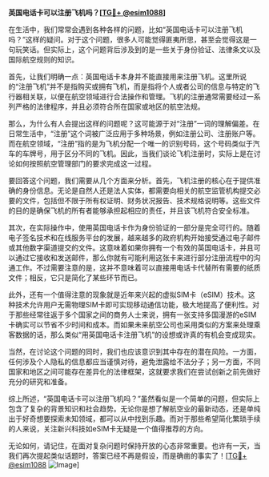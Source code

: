 **英国电话卡可以注册飞机吗？[[TG💪+ @esim1088](https://t.me/s/esim1088)]**

在生活中，我们常常会遇到各种各样的问题，比如“英国电话卡可以注册飞机吗？”这样的疑问。对于这个问题，很多人可能觉得匪夷所思，甚至会觉得这是一句玩笑话。但实际上，这个问题背后涉及到的是一些关于身份验证、法律条文以及国际航空规则的知识。

首先，让我们明确一点：英国电话卡本身并不能直接用来注册飞机。这里所说的“注册飞机”并不是指购买或拥有飞机，而是指将个人或者公司的信息与特定的飞行器相关联，以便在航空领域进行合法操作和管理。飞机的注册通常需要经过一系列严格的法律程序，并且必须符合所在国家或地区的航空法规。

那么，为什么有人会提出这样的问题呢？这可能源于对“注册”一词的理解偏差。在日常生活中，“注册”这个词被广泛应用于多种场景，例如注册公司、注册账户等。而在航空领域，“注册”指的是为飞机分配一个唯一的识别号码，这个号码类似于汽车的车牌号，用于区分不同的飞机。因此，当我们谈论飞机注册时，实际上是在讨论如何按照航空管理部门的要求完成这一过程。

要回答这个问题，我们需要从几个方面来分析。首先，飞机注册的核心在于提供准确的身份信息。无论是自然人还是法人实体，都需要向相关的航空监管机构提交必要的文件，包括但不限于所有权证明、财务状况报告、技术规格说明等。这些文件的目的是确保飞机的所有者能够承担起相应的责任，并且该飞机符合安全标准。

其次，在实际操作中，使用英国电话卡作为身份验证的一部分是完全可行的。随着电子签名技术和在线服务平台的发展，越来越多的政府机构开始接受通过电子邮件或其他数字渠道提交的文件。这意味着如果你拥有一个有效的英国电话卡，并且可以通过它接收和发送邮件，那么你就有可能利用这张卡来进行部分注册流程中的沟通工作。不过需要注意的是，这并不意味着可以直接用电话卡代替所有需要的纸质文件；相反，它只是简化了某些环节而已。

此外，还有一个值得注意的现象就是近年来兴起的虚拟SIM卡（eSIM）技术。这种技术允许用户无需物理SIM卡即可实现移动通信功能，极大地提高了便利性。对于那些经常往返于多个国家之间的商务人士来说，拥有一张支持多国漫游的eSIM卡确实可以节省不少时间和成本。而如果未来航空公司也采用类似的方案来处理乘客数据的话，那么类似“用英国电话卡注册飞机”的设想或许真的有机会变成现实。

当然，在讨论这个问题的同时，我们也应该意识到其中存在的潜在风险。一方面，任何涉及个人隐私的信息都应当谨慎对待，避免泄露给不法分子；另一方面，不同国家和地区之间可能存在差异化的法律框架，这就要求我们在尝试创新之前先做好充分的研究和准备。

综上所述，“英国电话卡可以注册飞机吗？”虽然看似是一个简单的问题，但实际上包含了复杂的背景知识和社会趋势。无论你是想了解航空业的最新动态，还是单纯出于好奇想要探索未知领域，都可以从中找到乐趣。而对于那些希望简化繁琐手续的人来说，关注新兴科技如eSIM卡无疑是一个值得推荐的方向。

无论如何，请记住，在面对复杂问题时保持开放的心态非常重要。也许有一天，当我们再次提起类似话题时，答案已经不再是假设，而是确凿的事实了！[[TG💪+ @esim1088](https://t.me/s/esim1088) ![Image](https://i.postimg.cc/4NQfJmqS/Snipaste-2025-05-13-00-14-12.png)]